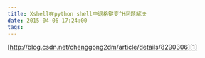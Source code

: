 ```yaml
---
title: Xshell在python shell中退格键变^H问题解决
date: 2015-04-06 17:24:00
tags: 
---
```

[http://blog.csdn.net/chenggong2dm/article/details/8290306][1]

[1]: http://blog.csdn.net/chenggong2dm/article/details/8290306
